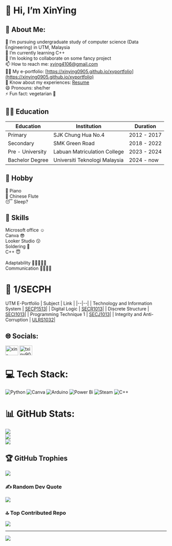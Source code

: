 # 👋 Hi, I’m XinYing

<!---
XinYing0905/XinYing0905 is a ✨ special ✨ repository because its `README.md` (this file) appears on your GitHub profile.
You can click the Preview link to take a look at your changes.
--->
## 💫 About Me:
👀 I’m pursuing undergraduate study of computer science (Data Engineering) in UTM, Malaysia<br>🌱 I’m currently learning C++<br>💞️ I’m looking to collaborate on some fancy project<br>📫 How to reach me: xying4106@gmail.com<br>👨‍💻 My e-portfolio: [https://xinying0905.github.io/xyportfolio](https://xinying0905.github.io/xyportfolio)<br>📄 Know about my experiences: [Resume](https://drive.google.com/file/d/1em8SV9cPUlf4T0QjIfepqc6d050O_7Vw/view?usp=sharing)<br>😄 Pronouns: she/her<br>⚡ Fun fact: vegetarian 🥦

## 🧑‍🏫 Education 
| Education | Institution | Duration  |
|--|--|--|
| Primary | SJK Chung Hua No.4 | 2012 - 2017 |
| Secondary | SMK Green Road | 2018 - 2022 |
| Pre - University | Labuan Matriculation College | 2023 - 2024 |
| Bachelor Degree | Universiti Teknologi Malaysia | 2024 - now |

## 🌸 Hobby
🎹 Piano<br>
🎼 Chinese Flute<br>
😴 Sleep?<br>

## 🔧 Skills
Microsoft office ☺️ <br>
Canva 😎 <br>
Looker Studio 😗 <br>
Soldering 🙂 <br>
C++ 😇 <br>
<br>
Adaptability 🌟🌟🌟🌟🌟<br>
Communication 🌟🌟🌟🌟<br>



# 🤞 1/SECPH
UTM E-Portfolio
| Subject | Link  |
|--|--|
| Technology and Information System |  [SECP1513](https://github.com/XinYing0905/tis)|
| Digital Logic | [SECR1013](https://github.com/XinYing0905/digital-logic)|
| Discrete Structure | [SECI1013](https://github.com/XinYing0905/discreteStructure)|
| Programming Technique 1 | [SECJ1013](https://github.com/XinYing0905/pt1)|
| Integrity and Anti-Corruption | [ULRS1032](https://github.com/XinYing0905/Anti-Rasuah)|

## 🌐 Socials:
<p align="left">
<a href="https://linkedin.com/in/xin-ying-tay-4106txy" target="blank"><img align="center" src="https://raw.githubusercontent.com/rahuldkjain/github-profile-readme-generator/master/src/images/icons/Social/linked-in-alt.svg" alt="xin-ying-tay-4106txy" height="30" width="40" /></a>
<a href="https://instagram.com/txiny905" target="blank"><img align="center" src="https://raw.githubusercontent.com/rahuldkjain/github-profile-readme-generator/master/src/images/icons/Social/instagram.svg" alt="txiny905" height="30" width="40" /></a>
</p>

# 💻 Tech Stack:
![Python](https://img.shields.io/badge/python-3670A0?style=for-the-badge&logo=python&logoColor=ffdd54) ![Canva](https://img.shields.io/badge/Canva-%2300C4CC.svg?style=for-the-badge&logo=Canva&logoColor=white) ![Arduino](https://img.shields.io/badge/-Arduino-00979D?style=for-the-badge&logo=Arduino&logoColor=white) ![Power Bi](https://img.shields.io/badge/power_bi-F2C811?style=for-the-badge&logo=powerbi&logoColor=black) ![Steam](https://img.shields.io/badge/steam-%23000000.svg?style=for-the-badge&logo=steam&logoColor=white) ![C++](https://img.shields.io/badge/c++-%2300599C.svg?style=for-the-badge&logo=c%2B%2B&logoColor=white)
# 📊 GitHub Stats:
![](https://github-readme-stats.vercel.app/api?username=XinYing0905&theme=radical&hide_border=false&include_all_commits=true&count_private=true)<br/>
![](https://github-readme-streak-stats.herokuapp.com/?user=XinYing0905&theme=radical&hide_border=false)<br/>
![](https://github-readme-stats.vercel.app/api/top-langs/?username=XinYing0905&theme=radical&hide_border=false&include_all_commits=true&count_private=true&layout=compact)

## 🏆 GitHub Trophies
![](https://github-profile-trophy.vercel.app/?username=XinYing0905&theme=radical&no-frame=false&no-bg=true&margin-w=4)

### ✍️ Random Dev Quote
![](https://quotes-github-readme.vercel.app/api?type=horizontal&theme=radical)

### 🔝 Top Contributed Repo
![](https://github-contributor-stats.vercel.app/api?username=XinYing0905&limit=5&theme=radical&combine_all_yearly_contributions=true)

---
[![](https://visitcount.itsvg.in/api?id=XinYing0905&icon=0&color=0)](https://visitcount.itsvg.in)

<!-- Proudly created with GPRM ( https://gprm.itsvg.in ) -->

<!-- Proudly created with GPRM ( https://gprm.itsvg.in ) -->

<!-- Proudly created with GPRM ( https://gprm.itsvg.in ) -->

